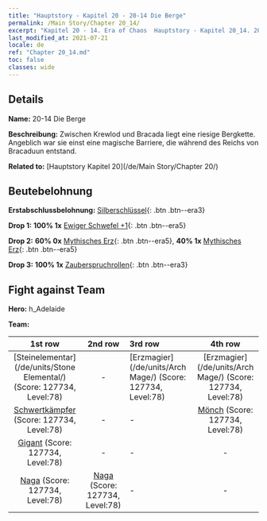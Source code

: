 ```yaml
---
title: "Hauptstory - Kapitel 20 - 20-14 Die Berge"
permalink: /Main Story/Chapter 20_14/
excerpt: "Kapitel 20 - 14. Era of Chaos  Hauptstory - Kapitel 20_14. 20-14 Die Berge"
last_modified_at: 2021-07-21
locale: de
ref: "Chapter 20_14.md"
toc: false
classes: wide
---
```


## Details

 **Name:** 20-14 Die Berge

 **Beschreibung:** Zwischen Krewlod und Bracada liegt eine riesige Bergkette. Angeblich war sie einst eine magische Barriere, die während des Reichs von Bracaduun entstand.

 **Related to:** [Hauptstory Kapitel 20](/de/Main Story/Chapter 20/)

## Beutebelohnung

 **Erstabschlussbelohnung:** [Silberschlüssel](/ItemsDE/con_693/){: .btn .btn--era3}

 **Drop 1:** **100% 1x** [Ewiger Schwefel +1](/ItemsDE/mat_71/){: .btn .btn--era5}

 **Drop 2:** **60% 0x** [Mythisches Erz](/ItemsDE/mat_61/){: .btn .btn--era5}, **40% 1x** [Mythisches Erz](/ItemsDE/mat_61/){: .btn .btn--era5}

 **Drop 3:** **100% 1x** [Zauberspruchrollen](/ItemsDE/con_694/){: .btn .btn--era3}


## Fight against Team
 **Hero:** h_Adelaide

 **Team:**


  | 1st row | 2nd row | 3rd row | 4th row |
  |:----:|:----:|:----|:----:|
  | [Steinelementar](/de/units/Stone Elemental/) (Score: 127734, Level:78)  | - | [Erzmagier](/de/units/Arch Mage/) (Score: 127734, Level:78)  | [Erzmagier](/de/units/Arch Mage/) (Score: 127734, Level:78)  |
  | [Schwertkämpfer](/de/units/Swordsman/) (Score: 127734, Level:78)  | - | - | [Mönch](/de/units/Monk/) (Score: 127734, Level:78)  |
  | [Gigant](/de/units/Giant/) (Score: 127734, Level:78)  | - | - | - |
  | [Naga](/de/units/Naga/) (Score: 127734, Level:78)  | [Naga](/de/units/Naga/) (Score: 127734, Level:78)  | - | - |


